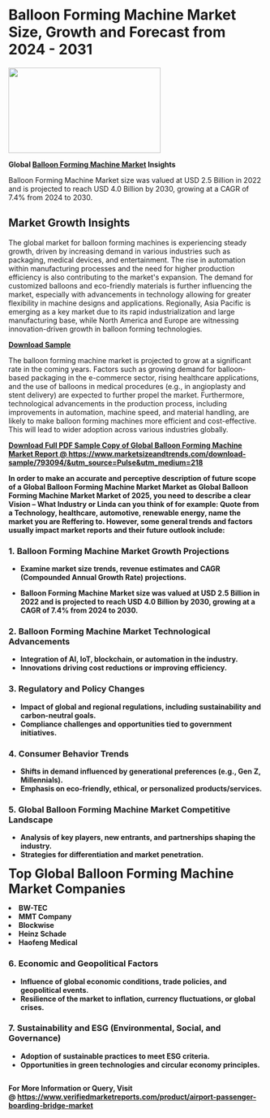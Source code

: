 <H1>Balloon Forming Machine Market Size, Growth and Forecast from 2024 - 2031</H1><img class="aligncenter size-medium wp-image-584254" src="https://thirdeyenews.in/wp-content/uploads/2024/09/Global-Market-Research-300x168.jpeg" alt="" width="300" height="168" /><p><strong>Global&nbsp;<a href="https://www.marketsizeandtrends.com/download-sample/793094/&amp;utm_source=Pulse&amp;utm_medium=218">Balloon Forming Machine Market</a> Insights</strong></p><p>Balloon Forming Machine Market size was valued at USD 2.5 Billion in 2022 and is projected to reach USD 4.0 Billion by 2030, growing at a CAGR of 7.4% from 2024 to 2030.</p><p><h2>Market Growth Insights</h2> <p>The global market for balloon forming machines is experiencing steady growth, driven by increasing demand in various industries such as packaging, medical devices, and entertainment. The rise in automation within manufacturing processes and the need for higher production efficiency is also contributing to the market's expansion. The demand for customized balloons and eco-friendly materials is further influencing the market, especially with advancements in technology allowing for greater flexibility in machine designs and applications. Regionally, Asia Pacific is emerging as a key market due to its rapid industrialization and large manufacturing base, while North America and Europe are witnessing innovation-driven growth in balloon forming technologies.</p> <p><strong><a href="#">Download Sample</a></strong></p> <p>The balloon forming machine market is projected to grow at a significant rate in the coming years. Factors such as growing demand for balloon-based packaging in the e-commerce sector, rising healthcare applications, and the use of balloons in medical procedures (e.g., in angioplasty and stent delivery) are expected to further propel the market. Furthermore, technological advancements in the production process, including improvements in automation, machine speed, and material handling, are likely to make balloon forming machines more efficient and cost-effective. This will lead to wider adoption across various industries globally.</p> <p><strong><a href="#"></p><p><span class=""><strong>Download Full PDF Sample Copy of Global Balloon Forming Machine Market Report</strong> @ <a href="https://www.marketsizeandtrends.com/download-sample/793094/&amp;utm_source=Pulse&amp;utm_medium=218" target="_blank">https://www.marketsizeandtrends.com/download-sample/793094/&amp;utm_source=Pulse&amp;utm_medium=218</a></span></p><p>In order to make an accurate and perceptive description of future scope of a Global&nbsp;Balloon Forming Machine Market Market as Global&nbsp;Balloon Forming Machine Market Market of 2025, you need to describe a clear Vision &ndash; What Industry or Linda can you think of for example: Quote from a Technology, healthcare, automotive, renewable energy, name the market you are Reffering to. However, some general trends and factors usually impact market reports and their future outlook include:</p><h3>1.&nbsp;<strong>Balloon Forming Machine Market Growth Projections</strong></h3><ul><li>Examine market size trends, revenue estimates and CAGR (Compounded Annual Growth Rate) projections.</li><li><p>Balloon Forming Machine Market size was valued at USD 2.5 Billion in 2022 and is projected to reach USD 4.0 Billion by 2030, growing at a CAGR of 7.4% from 2024 to 2030.</p></li></ul><h3>2.&nbsp;<strong>Balloon Forming Machine Market Technological Advancements</strong></h3><ul><li>Integration of AI, IoT, blockchain, or automation in the industry.</li><li>Innovations driving cost reductions or improving efficiency.</li></ul><h3>3.&nbsp;<strong>Regulatory and Policy Changes</strong></h3><ul><li>Impact of global and regional regulations, including sustainability and carbon-neutral goals.</li><li>Compliance challenges and opportunities tied to government initiatives.</li></ul><h3>4.&nbsp;<strong>Consumer Behavior Trends</strong></h3><ul><li>Shifts in demand influenced by generational preferences (e.g., Gen Z, Millennials).</li><li>Emphasis on eco-friendly, ethical, or personalized products/services.</li></ul><h3>5.&nbsp;<strong>Global Balloon Forming Machine Market Competitive Landscape</strong></h3><ul><li>Analysis of key players, new entrants, and partnerships shaping the industry.</li><li>Strategies for differentiation and market penetration.</li></ul><p data-pm-slice="1 1 []"><span style="color: inherit; font-family: inherit; font-size: 25px;">Top Global Balloon Forming Machine Market Companies</span></p><div class="" data-test-id=""><p><li>BW-TEC</li><li> MMT Company</li><li> Blockwise</li><li> Heinz Schade</li><li> Haofeng Medical</li></p></div><h3>6.&nbsp;<strong>Economic and Geopolitical Factors</strong></h3><ul><li>Influence of global economic conditions, trade policies, and geopolitical events.</li><li>Resilience of the market to inflation, currency fluctuations, or global crises.</li></ul><h3>7.&nbsp;<strong>Sustainability and ESG (Environmental, Social, and Governance)</strong></h3><ul><li>Adoption of sustainable practices to meet ESG criteria.</li><li>Opportunities in green technologies and circular economy principles.</li></ul><h2><strong style="font-size: 14px;">For More Information or Query, Visit @&nbsp;</strong><a style="background-color: #ffffff; font-size: 14px;" href="https://www.marketsizeandtrends.com/report/balloon-forming-machine-market/" target="_blank">https://www.verifiedmarketreports.com/product/airport-passenger-boarding-bridge-market</a></h2>
